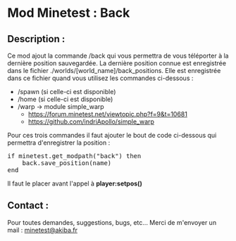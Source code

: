 Mod Minetest : Back
===================

Description :
-------------
Ce mod ajout la commande /back qui vous permettra de vous téléporter à la dernière position sauvegardée.
La dernière position connue est enregistrée dans le fichier ./worlds/[world_name]/back_positions.
Elle est enregistrée dans ce fichier quand vous utilisez les commandes ci-dessous :
- /spawn (si celle-ci est disponible)
- /home (si celle-ci est disponible)
- /warp -> module simple_warp
    - https://forum.minetest.net/viewtopic.php?f=9&t=10681
    - https://github.com/indriApollo/simple_warp

Pour ces trois commandes il faut ajouter le bout de code ci-dessous qui permettra d'enregistrer la position :

<pre>
if minetest.get_modpath("back") then
	back.save_position(name)
end
</pre>

Il faut le placer avant l'appel à <strong>player:setpos()</strong>

Contact :
---------
Pour toutes demandes, suggestions, bugs, etc... Merci de m'envoyer un mail : minetest@akiba.fr
